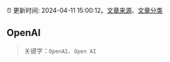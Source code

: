 :alarm_clock: 更新时间: 2024-04-11 15:00:12。[文章来源](/README.md)、[文章分类](/TAGS.md)

## OpenAI


> 关键字：`OpenAI`、`Open AI`



